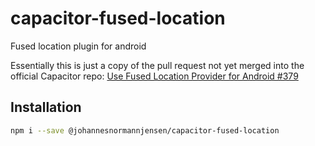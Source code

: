 # capacitor-fused-location
Fused location plugin for android

Essentially this is just a copy of the pull request not yet merged into the official Capacitor repo:
[Use Fused Location Provider for Android #379](https://github.com/ionic-team/capacitor/issues/379)



## Installation

```bash
npm i --save @johannesnormannjensen/capacitor-fused-location
```
